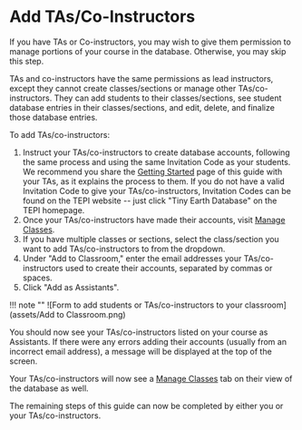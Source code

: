 # Add TAs/Co-Instructors

If you have TAs or Co-instructors, you may wish to give them permission to manage portions of your course in the database. Otherwise, you may skip this step.

TAs and co-instructors have the same permissions as lead instructors, except they cannot create classes/sections or manage other TAs/co-instructors. They can add students to their classes/sections, see student database entries in their classes/sections, and edit, delete, and finalize those database entries.

To add TAs/co-instructors:

1. Instruct your TAs/co-instructors to create database accounts, following the same process and using the same Invitation Code as your students. We recommend you share the [Getting Started](register.md) page of this guide with your TAs, as it explains the process to them. If you do not have a valid Invitation Code to give your TAs/co-instructors, Invitation Codes can be found on the TEPI website -- just click "Tiny Earth Database" on the TEPI homepage.
2. Once your TAs/co-instructors have made their accounts, visit [Manage Classes](https://discovery.tinyearth.wisc.edu/classroom-management/).
3. If you have multiple classes or sections, select the class/section you want to add TAs/co-instructors to from the dropdown.
4. Under "Add to Classroom," enter the email addresses your TAs/co-instructors used to create their accounts, separated by commas or spaces.
5. Click "Add as Assistants".

!!! note ""
    ![Form to add students or TAs/co-instructors to your classroom](assets/Add to Classroom.png)

You should now see your TAs/co-instructors listed on your course as Assistants. If there were any errors adding their accounts (usually from an incorrect email address), a message will be displayed at the top of the screen.

Your TAs/co-instructors will now see a [Manage Classes](https://discovery.tinyearth.wisc.edu/classroom-management/) tab on their view of the database as well.

The remaining steps of this guide can now be completed by either you or your TAs/co-instructors.
